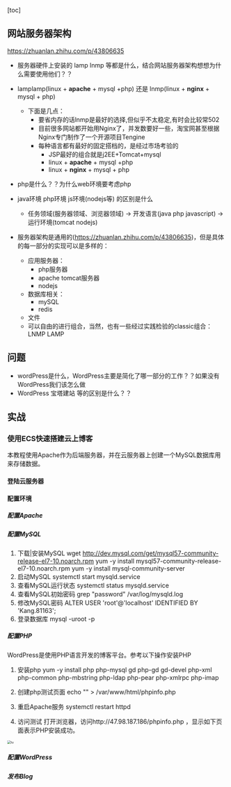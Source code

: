 [toc]



## 网站服务器架构
https://zhuanlan.zhihu.com/p/43806635

- 服务器硬件上安装的 lamp lnmp 等都是什么，结合网站服务器架构想想为什么需要使用他们？？
- lamplamp(linux + __apache__ + mysql +php) 还是 lnmp(linux + __nginx__ + mysql + php)
	- 下面是几点：
		- 要省内存的话lnmp是最好的选择,但似乎不太稳定,有时会比较常502
		- 目前很多网站都开始用Nginx了，并发数要好一些，淘宝网甚至根据Nginx专门制作了一个开源项目Tengine
		- 每种语言都有最好的固定搭档的，是经过市场考验的
			- JSP最好的组合就是j2EE+Tomcat+mysql
			- linux + __apache__ + mysql +php
			- linux + __nginx__ + mysql + php

- php是什么？？为什么web环境要考虑php


- java环境 php环境 js环境(nodejs等) 的区别是什么
	- 任务领域(服务器领域、浏览器领域) -> 开发语言(java php javascript) -> 运行环境(tomcat     nodejs)


- 服务器架构是通用的(https://zhuanlan.zhihu.com/p/43806635)，但是具体的每一部分的实现可以是多样的：
	- 应用服务器：
		- php服务器
		- apache tomcat服务器
		- nodejs
	- 数据库相关：
		- mySQL
		- redis
	- 文件
	- 可以自由的进行组合，当然，也有一些经过实践检验的classic组合：LNMP LAMP 


## 问题
- wordPress是什么，WordPress主要是简化了哪一部分的工作？？如果没有WordPress我们该怎么做
- WordPress 宝塔建站 等的区别是什么？？

## 实战
### 使用ECS快速搭建云上博客
本教程使用Apache作为后端服务器，并在云服务器上创建一个MySQL数据库用来存储数据。
#### 登陆云服务器
#### 配置环境
##### 配置Apache
##### 配置MySQL
1. 下载|安装MySQL
wget http://dev.mysql.com/get/mysql57-community-release-el7-10.noarch.rpm
yum -y install mysql57-community-release-el7-10.noarch.rpm
yum -y install mysql-community-server
2. 启动MySQL
systemctl start mysqld.service
3. 查看MySQL运行状态
systemctl status mysqld.service
4. 查看MySQL初始密码
grep "password" /var/log/mysqld.log
5. 修改MySQL密码
ALTER USER 'root'@'localhost' IDENTIFIED BY 'Kang.81163';
6. 登录数据库
mysql -uroot -p


##### 配置PHP
WordPress是使用PHP语言开发的博客平台。参考以下操作安装PHP

1. 安装php
yum -y install php php-mysql gd php-gd gd-devel php-xml php-common php-mbstring php-ldap php-pear php-xmlrpc php-imap
2. 创建php测试页面
echo "<?php phpinfo(); ?>" > /var/www/html/phpinfo.php

3. 重启Apache服务
systemctl restart httpd

4. 访问测试
打开浏览器，访问http://47.98.187.186/phpinfo.php ，显示如下页面表示PHP安装成功。
<img src="C:\Users\king-kong\Desktop\BlogPlan\picture\服务器\php成功输出.PNG" alt="tu" style="zoom:50%;" />

##### 配置WordPress

##### 发布Blog